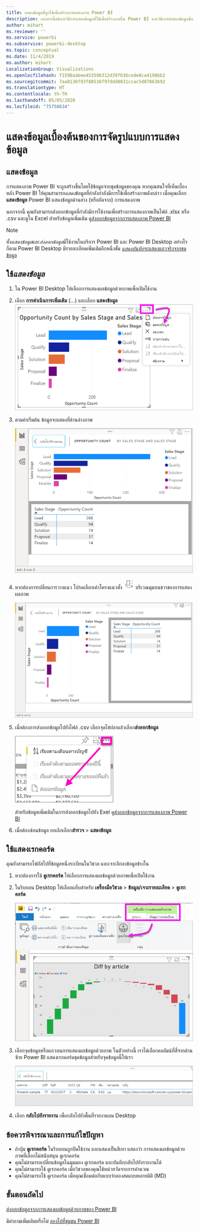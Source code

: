 ```yaml
---
title: แสดงข้อมูลที่ถูกใช้เพื่อสร้างการแสดงภาพ Power BI
description: เอกสารนี้อธิบายวิธีการแสดงข้อมูลที่ใช้เพื่อสร้างภาพใน Power BI และวิธีการส่งออกข้อมูลนั้นไปยังไฟล์ .csv
author: mihart
ms.reviewer: ''
ms.service: powerbi
ms.subservice: powerbi-desktop
ms.topic: conceptual
ms.date: 11/4/2019
ms.author: mihart
LocalizationGroup: Visualizations
ms.openlocfilehash: f1598aabee45359b312d39f836cede8ca4198bb2
ms.sourcegitcommit: 7aa0136f93f88516f97ddd8031ccac5d07863b92
ms.translationtype: HT
ms.contentlocale: th-TH
ms.lasthandoff: 05/05/2020
ms.locfileid: "75758634"
---
```

# <a name="display-a-visualizations-underlying-data"></a>แสดงข้อมูลเบื้องต้นของการจัดรูปแบบการแสดงข้อมูล

## <a name="show-data"></a>แสดงข้อมูล
การแสดงภาพ Power BI จะถูกสร้างขึ้นโดยใช้ข้อมูลจากชุดข้อมูลของคุณ หากคุณสนใจที่เห็นเบื้องหลัง Power BI ให้คุณสามารถ*แสดง*ข้อมูลที่กำลังกำลังมีการใช้เพื่อสร้างภาพดังกล่าว เมื่อคุณเลือก**แสดงข้อมูล** Power BI แสดงข้อมูลด้านล่าง (หรือถัดจาก) การแสดงภาพ

นอกจากนี้ คุณยังสามารถส่งออกข้อมูลที่กำลังมีการใช้งานเพื่อสร้างการแสดงภาพเป็นไฟล์ .xlsx หรือ .csv และดูใน Excel สำหรับข้อมูลเพิ่มเติม ดู[ส่งออกข้อมูลจากการแสดงภาพ Power BI](power-bi-visualization-export-data.md)

> [!NOTE]
> ทั้ง*แสดงข้อมูล*และ*ส่งออกข้อมูล*มีใช้งานในบริการ Power BI และ Power BI Desktop อย่างไรก็ตาม Power BI Desktop มีรายละเอียดเพิ่มเติมอีกหนึ่งขั้น [*แสดงบันทึก*จะแสดงแถวจริงจากชุดข้อมูล](../desktop-see-data-see-records.md)
> 
> 

## <a name="using-show-data"></a>ใช้*แสดงข้อมูล* 
1. ใน Power BI Desktop ให้เลือกการแสดงผลข้อมูลด้วยภาพเพื่อเปิดใช้งาน

2. เลือก **การดำเนินการเพิ่มเติม** (...) และเลือก **แสดงข้อมูล** 
    ![ตัวเลือกการแสดงสำหรับแสดงข้อมูล](media/service-reports-show-data/power-bi-more-action.png)


3. ตามค่าเริ่มต้น ข้อมูลจะแสดงที่ด้านล่างภาพ
   
   ![ข้อมูลและภาพแสดงในแนวตั้ง](media/service-reports-show-data/power-bi-show-data-below.png)

4. หากต้องการเปลี่ยนการวางแนว โปรดเลือกเค้าโครงแนวตั้ง ![ภาพหน้าจอขนาดเล็กของไอคอนที่ใช้ในการเปลี่ยนเป็นเค้าโครงแนวตั้ง](media/service-reports-show-data/power-bi-vertical-icon-new.png) บริเวณมุมบนขวาของการแสดงผลภาพ
   
   ![ภาพและข้อมูลแสดงในแนวนอน](media/service-reports-show-data/power-bi-show-data-side.png)
5. เมื่อต้องการส่งออกข้อมูลไปยังไฟล์ .csv เลือกจุดไข่ปลาแล้วเลือก**ส่งออกข้อมูล**
   
    ![เลือกส่งออกข้อมูล](media/service-reports-show-data/power-bi-export-data-new.png)
   
    สำหรับข้อมูลเพิ่มเติมในการส่งออกข้อมูลไปยัง Exel ดู[ส่งออกข้อมูลจากการแสดงภาพ Power BI](power-bi-visualization-export-data.md)
6. เมื่อต้องซ่อนข้อมูล ยกเลิกเลือก**สำรวจ** > **แสดงข้อมูล**

## <a name="using-show-records"></a>ใช้แสดงเรกคอร์ด
คุณยังสามารถโฟกัสไปที่ข้อมูลหนึ่งระเบียนในวิชวล และเจาะลึกลงข้อมูลข้างใน 

1. หากต้องการใช้ **ดูเรกคอร์ด** ให้เลือกการแสดงผลข้อมูลด้วยภาพเพื่อเปิดใช้งาน 

2. ในริบบอน Desktop ให้เลือกแท็บสำหรับ **เครื่องมือวิชวล** > **ข้อมูล/เจาะรายละเอียด** > **ดูเรกคอร์ด** 

    ![ภาพหน้าจอที่มีการเลือกดูเรกคอร์ด](media/service-reports-show-data/power-bi-see-record.png)

3. เลือกจุดข้อมูลหรือแถวบนการแสดงผลข้อมูลด้วยภาพ ในตัวอย่างนี้ เราได้เลือกคอลัมน์ที่สี่จากด้านซ้าย Power BI แสดงเรกคอร์ดชุดข้อมูลสำหรับจุดข้อมูลนี้ให้เรา

    ![ภาพหน้าจอของเรกคอร์ดเดี่ยวจากชุดข้อมูล](media/service-reports-show-data/power-bi-row.png)

4. เลือก **กลับไปยังรายงาน** เพื่อกลับไปยังพื้นที่รายงานบน Desktop 

## <a name="considerations-and-troubleshooting"></a>ข้อควรพิจารณาและการแก้ไขปัญหา

- ถ้าปุ่ม **ดูเรกคอร์ด** ในริบบอนถูกปิดใช้งาน และแสดงเป็นสีเทา แสดงว่า การแสดงผลข้อมูลด้วยภาพที่เลือกไม่สนับสนุน ดูเรกคอร์ด
- คุณไม่สามารถเปลี่ยนข้อมูลในมุมมอง ดูเรกคอร์ด และบันทึกกลับไปยังรายงานได้
- คุณไม่สามารถใช้ ดูเรกคอร์ด เมื่อวิชวลของคุณใช้หน่วยวัดจากการคำนวณ
- คุณไม่สามารถใช้ ดูเรกคอร์ด เมื่อคุณเชื่อมต่อกับแบบจำลองสดแบบหลายมิติ (MD)  

## <a name="next-steps"></a>ขั้นตอนถัดไป
[ส่งออกข้อมูลจากการแสดงผลข้อมูลด้วยภาพของ Power BI](power-bi-visualization-export-data.md)    

มีคำถามเพิ่มเติมหรือไม่ [ลองไปที่ชุมชน Power BI](https://community.powerbi.com/)

